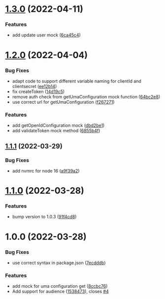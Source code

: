 # [1.3.0](https://github.com/aktraore/keycloak-mock/compare/v1.2.0...v1.3.0) (2022-04-11)


### Features

* add update user mock ([6ca45c4](https://github.com/aktraore/keycloak-mock/commit/6ca45c417ad6e607571c25f792b109f530df9ef4))

# [1.2.0](https://github.com/aktraore/keycloak-mock/compare/v1.1.1...v1.2.0) (2022-04-04)


### Bug Fixes

* adapt code to support different variable naming for clientId and clientsecret ([ee12b14](https://github.com/aktraore/keycloak-mock/commit/ee12b1407194ba45b6afe04939d688797ff095b5))
* fix createToken ([14d19c5](https://github.com/aktraore/keycloak-mock/commit/14d19c579422ee1dda3ab3366fff9f07acf35c26))
* remove auth check from getUmaConfiguration mock function ([64bc2e8](https://github.com/aktraore/keycloak-mock/commit/64bc2e8cd3719ce6db1ffd5c21647b3d2e7707e7))
* use correct url for getUmaConfiguration ([f267271](https://github.com/aktraore/keycloak-mock/commit/f2672710b4482bef1cb0e56ac12cd348026f101d))


### Features

* add getOpenIdConfiguration mock ([dbd2be1](https://github.com/aktraore/keycloak-mock/commit/dbd2be169ee02baea8466d03598eff8344a72a54))
* add validateToken mock method ([6855b4f](https://github.com/aktraore/keycloak-mock/commit/6855b4f0a318e4e18218ec938b2a550dd68992e3))

## [1.1.1](https://github.com/aktraore/keycloak-mock/compare/v1.1.0...v1.1.1) (2022-03-29)


### Bug Fixes

* add nvmrc for node 16 ([a9f39a2](https://github.com/aktraore/keycloak-mock/commit/a9f39a28715071b18ddae09399090a0609bf1fae))

# [1.1.0](https://github.com/aktraore/keycloak-mock/compare/v1.0.3...v1.1.0) (2022-03-28)


### Features

* bump version to 1.0.3 ([91f4cd8](https://github.com/aktraore/keycloak-mock/commit/91f4cd8cf9337928ad77b0e4beb4d81fd4b68b80))

# 1.0.0 (2022-03-28)


### Bug Fixes

* use correct syntax in package.json ([7ecdddb](https://github.com/aktraore/keycloak-mock/commit/7ecdddbd694a0cfa807deb4a3cc3e2fff9ae587a))


### Features

* add mock for uma configuration get ([8ccbc76](https://github.com/aktraore/keycloak-mock/commit/8ccbc762abe624cfa145cde103122c73b64345ee))
* Add support for audience ([1538473](https://github.com/aktraore/keycloak-mock/commit/153847340d5cc0bdfdf4d7eb0099d2904bafacee)), closes [#4](https://github.com/aktraore/keycloak-mock/issues/4)
